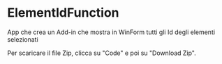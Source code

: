 # ElementIdFunction
App che crea un Add-in che mostra in WinForm tutti gli Id degli elementi selezionati

Per scaricare il file Zip, clicca su "Code" e poi su "Download Zip".
